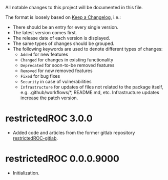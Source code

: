 All notable changes to this project will be documented in this file.

The format is loosely based on [Keep a Changelog](https://keepachangelog.com/en/1.0.0/), i.e.:

- There should be an entry for every single version.
- The latest version comes first.
- The release date of each version is displayed.
- The same types of changes should be grouped.
- The following keywords are used to denote different types of changes:
  - `Added` for new features
  - `Changed` for changes in existing functionality
  - `Deprecated` for soon-to-be removed features
  - `Removed` for now removed features
  - `Fixed` for bug fixes
  - `Security` in case of vulnerabilities
  - `Infrastructure` for updates of files not related to the package itself,
    e.g. .github/workflows/*, README.md, etc. Infrastructure updates increase
    the patch version.

# restrictedROC 3.0.0

  - Added code and articles from the former gitlab repository
    [restrictedROC-gitlab](https://git.uni-regensburg.de/03_projects/theory/restrictedROC).
# restrictedROC 0.0.0.9000

* Initialization.
